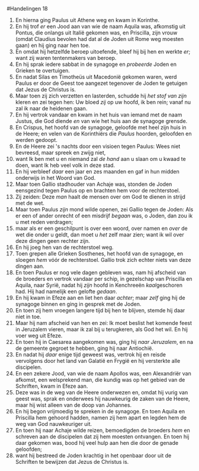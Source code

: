 #Handelingen 18
1. En hierna ging Paulus uit Athene weg en kwam in Korinthe.
2. En hij trof *er* een Jood aan van wie de naam Aquila was, afkomstig uit Pontus, die onlangs uit Italië gekomen was, en Priscilla, zijn vrouw (omdat Claudius bevolen had dat al de Joden uit Rome weg moesten gaan) en hij ging naar hen toe.
3. En omdat hij hetzelfde beroep uitoefende, bleef hij bij hen en werkte *er*; want zij waren tentenmakers van beroep.
4. En hij sprak iedere sabbat in de synagoge en *probeerde* Joden en Grieken te overtuigen.
5. En nadat Silas en Timotheüs uit Macedonië gekomen waren, werd Paulus er door de Geest toe aangezet tegenover de Joden te getuigen dat Jezus de Christus is.
6. Maar toen zij zich verzetten en lasterden, schudde hij *het stof van zijn* kleren en zei tegen hen: Uw bloed *zij* op uw hoofd, ik ben rein; vanaf nu zal ik naar de heidenen gaan.
7. En hij vertrok vandaar en kwam in het huis van iemand met de naam Justus, die God diende *en* van wie het huis aan de synagoge grensde.
8. En Crispus, het hoofd van de synagoge, geloofde met heel zijn huis in de Heere; en velen van de Korinthiërs die *Paulus* hoorden, geloofden en werden gedoopt.
9. En de Heere zei 's nachts door een visioen tegen Paulus: Wees niet bevreesd, maar spreek en zwijg niet,
10. want Ik ben met u en niemand zal *de hand* aan u slaan om u kwaad te doen, want Ik heb veel volk in deze stad.
11. En hij verbleef *daar* een jaar en zes maanden en gaf in hun midden onderwijs in het Woord van God.
12. Maar toen Gallio stadhouder van Achaje was, stonden de Joden eensgezind tegen Paulus op en brachten hem voor de rechterstoel.
13. Zij zeiden: Deze *man* haalt de mensen over om God te dienen in strijd met de wet.
14. Maar toen Paulus *zijn* mond wilde openen, zei Gallio tegen de Joden: Als er een of ander onrecht of een misdrijf *begaan* was, o Joden, dan zou ik u met reden verdragen;
15. maar als er een geschilpunt is over een woord, over namen en *over* de wet die onder u geldt, dan moet u *het* zelf maar zien; want ik wil over deze dingen geen rechter zijn.
16. En hij joeg hen van de rechterstoel weg.
17. Toen grepen alle Grieken Sosthenes, het hoofd van de synagoge, en sloegen *hem* vóór de rechterstoel. Gallio trok zich echter niets van deze dingen aan.
18. En toen Paulus er nog vele dagen gebleven was, nam hij afscheid van de broeders en vertrok vandaar per schip, in gezelschap van Priscilla en Aquila, naar Syrië, nadat hij *zijn* hoofd in Kenchreeën *kaal*geschoren had. Hij had namelijk een gelofte *gedaan*.
19. En hij kwam in Efeze aan en liet hen daar *achter*; maar *zelf* ging hij de synagoge binnen en ging in gesprek met de Joden.
20. En toen zij hem vroegen langere tijd bij hen te blijven, stemde hij daar niet in toe.
21. Maar hij nam afscheid van hen en zei: Ik moet beslist het komende feest in Jeruzalem vieren, maar ik zal bij u terugkeren, als God het wil. En hij voer weg uit Efeze.
22. En toen hij in Caesarea aangekomen was, ging hij *naar Jeruzalem*, en na de gemeente gegroet te hebben, ging hij naar Antiochië.
23. En nadat hij *daar* enige tijd geweest was, vertrok hij en reisde vervolgens door het land van Galatië en Frygië en hij versterkte alle discipelen.
24. En een zekere Jood, van wie de naam Apollos was, een Alexandriër van afkomst, een welsprekend man, die kundig was op het gebied van de Schriften, kwam in Efeze aan.
25. Deze was in de weg van de Heere onderwezen en, omdat hij vurig van geest was, sprak en onderwees hij nauwkeurig de zaken van de Heere, maar hij wist alleen van de doop van Johannes.
26. En hij begon vrijmoedig te spreken in de synagoge. En toen Aquila en Priscilla hem gehoord hadden, namen zij hem apart en legden hem de weg van God nauwkeuriger uit.
27. En toen hij naar Achaje wilde reizen, bemoedigden de broeders *hem* en schreven aan de discipelen dat zij hem moesten ontvangen. En toen hij daar gekomen was, bood hij veel hulp aan hen die door de genade geloofden;
28. want hij bestreed de Joden krachtig in het openbaar door uit de Schriften te bewijzen dat Jezus de Christus is.
